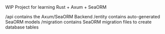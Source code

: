 WIP Project for learning Rust + Axum + SeaORM

/api contains the Axum/SeaORM Backend
/entity contains auto-generated SeaORM models
/migration contains SeaORM migration files to create database tables
